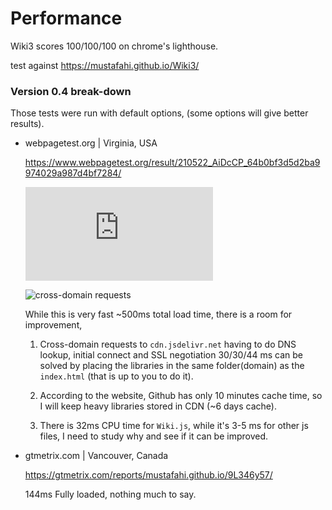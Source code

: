 # Performance

Wiki3 scores 100/100/100 on chrome's lighthouse.

test against https://mustafahi.github.io/Wiki3/

### Version 0.4 break-down

Those tests were run with default options, (some options will give better results).

- webpagetest.org | Virginia, USA

    https://www.webpagetest.org/result/210522_AiDcCP_64b0bf3d5d2ba9974029a987d4bf7284/

    ![benchmark](https://www.webpagetest.org/waterfall.php?test=210522_AiDcCP_64b0bf3d5d2ba9974029a987d4bf7284&run=1&cached=&step=1)

    ![cross-domain requests](https://www.webpagetest.org/waterfall.png?test=210522_AiDcCP_64b0bf3d5d2ba9974029a987d4bf7284&run=1&width=930&type=connection&mime=1)

    While this is very fast ~500ms total load time, there is a room for improvement,
    
    1. Cross-domain requests to `cdn.jsdelivr.net` having to do DNS lookup, initial connect and SSL negotiation 30/30/44 ms
      can be solved by placing the libraries in the same folder(domain) as the `index.html` (that is up to you to do it).

    2. According to the website, Github has only 10 minutes cache time, so I will keep heavy libraries stored in CDN (~6 days cache).

    3. There is 32ms CPU time for `Wiki.js`, while it's 3-5 ms for other js files, I need to study why and see if it can be improved.


- gtmetrix.com | Vancouver, Canada

    https://gtmetrix.com/reports/mustafahi.github.io/9L346y57/

    144ms Fully loaded, nothing much to say.


